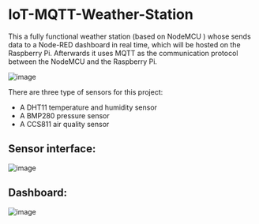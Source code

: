 # IoT-MQTT-Weather-Station

This a fully functional weather station (based on NodeMCU ) whose sends data to a Node-RED dashboard in real time, which 
will be hosted on the Raspberry Pi.  Afterwards it uses MQTT as the communication protocol between the NodeMCU and the Raspberry Pi.

![image](https://user-images.githubusercontent.com/115898447/196005891-319049ee-972c-45bc-9403-e800687e19f9.png)


There are three type of sensors for this project:

* A DHT11 temperature and humidity sensor
* A BMP280 pressure sensor
* A CCS811 air quality sensor

## Sensor interface:

![image](https://user-images.githubusercontent.com/115898447/196005914-650c7d93-d574-41a0-abf4-9d5ca24ec6cf.png)


## Dashboard:

![image](https://user-images.githubusercontent.com/115898447/196005986-423b3f83-ca91-41a2-a6bf-94de27c20b44.png)
